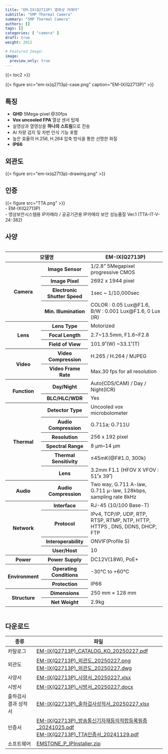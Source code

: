 ```yaml
---
title: "EM-IX(Q2713P) 열화상 카메라"
subtitle: "5MP Thermal Camera"
summary: "5MP Thermal Camera"
authors: []
tags: []
categories: [ "camera" ]
draft: true
weight: 2012

# Featured Image:
image:
  preview_only: true
---
```


{{< toc2 >}}

<div class="container">
<div class="row justify-content-center align-items-center">
<div class="col-sm-6">

{{< figure src="em-ix(q2713p)-case.png" caption="EM-IX(Q2713P)" >}}

</div>
</div>
</div>

<div class="container">
<div class="row justify-content-center">
<div class="col-sm-6 pl-0">

## 특징

- **QHD** 5Mega-pixel @30fps
- **Vox uncooled FPA** 열상 센서 탑재
- 실영상과 열영상을 **하나의 스트림**으로 전송
- AI 차량 검지 및 차번 인식 기능 포함
- 높은 효율의 H.256, H.264 압축 방식을 통한 선명한 화질
- **IP66**


</div>
<div class="col-sm-6 pl-0">

## 외관도

{{< figure src="em-ix(q2713p)-drawing.png" >}}

</div>
</div>
</div>


## 인증
<div class="container">
<div class="row align-items-top">
<div class="col-sm-1">
{{< figure src="TTA.png" >}} 
</div>
<div class="col-sm-11">
- EM-IX(Q2713P)<br>
- 영상보안시스템용 IP카메라 / 공공기관용 IP카메라 보안 성능품질 Ver.1 (TTA-IT-V-24-382)
</div>
</div>
</div>


## 사양

<div style="overflow-x: auto">
<table class="spec">
<thead>
<tr>
<th colspan="2">모델명</th>
<th>EM-IX(Q2713P)</th>
</tr>
</thead>
<tbody>
<tr>
<th rowspan="4">Camera</th>
<th>Image Sensor</th>
<td>1/2.8” 5Megapixel progressive CMOS</td>
</tr>
<tr>
<th>Image Pixel</th>
<td>2692 x 1944 pixel</td>
</tr>
<tr>
<th>Electronic Shutter Speed</th>
<td>1sec ~ 1/10,000sec</td>
</tr>
<tr>
<th>Min. Illumination</th>
<td>COLOR : 0.05 Lux@F1.6, B/W : 0.001 Lux@F1.6, 0 Lux (IR)</td>
</tr>
<tr>
<th rowspan="3">Lens</th>
<th>Lens Type</th>
<td>Motorized</td>
</tr>
<tr>
<th>Focal Length</th>
<td>2.7~13.5mm, F1.6~F2.8</td>
</tr>
<tr>
<th>Field of View</th>
<td>101.9˚(W) ~33.1˚(T)</td>
</tr>
<tr>
<th rowspan="2">Video</th>
<th>Video Compression</th>
<td>H.265 / H.264 / MJPEG</td>
</tr>
<tr>
<th>Video Frame Rate</th>
<td>Max.30 fps for all resolution</td>
</tr>
<tr>
<th rowspan="2">Function</th>
<th>Day/Night</th>
<td>Auto(CDS/CAM) / Day / Night(ICR)</td>
</tr>
<tr>
<th>BLC/HLC/WDR</th>
<td>Yes</td>
</tr>
<tr>
<th rowspan="6">Thermal</th>
<th>Detector Type</th>
<td>Uncooled vox microbolometer</td>
</tr>
<tr>
<th>Audio Compression</th>
<td>G.711a; G.711U</td>
</tr>
<tr>
<th>Resolution</th>
<td>256 x 192 pixel</td>
</tr>
<tr>
<th>Spectral Range</th>
<td>8 μm–14 μm</td>
</tr>
<tr>
<th>Thermal Sensitivity</th>
<td>≤45mK(@F#1.0, 300k)</td>
</tr>
<tr>
<th>Lens</th>
<td>3.2mm F1.1 (HFOV X VFOV : 51˚x 39˚)</td>
</tr>
<tr>
<th>Audio</th>
<th>Audio Compression</th>
<td>Two way, G.711 A-law, G.711 μ-law, 128kbps, sampling rate 8kHz</td>
</tr>
<th rowspan="4">Network</th>
<th>Interface</th>
<td>RJ-45 (10/100 Base-T)</td>
</tr>
<tr>
<th>Protocol</th>
<td>IPv4, TCP/IP, UDP, RTP, RTSP, RTMP, NTP, HTTP, HTTPS , DNS, DDNS, DHCP, FTP</td>
</tr>
<tr>
<th>Interoperability</th>
<td>ONVIF(Profile S)</td>
</tr>
<tr>
<th>User/Host</th>
<td>10</td>
</tr>
<th rowspan>Power</th>
<th>Power Supply</th>
<td>DC12V(18W), PoE+</td>
</tr>
<th rowspan="2">Environment</th>
<th>Operating Conditions</th>
<td>-30°C to +60°C</td>
</tr>
<tr>
<th>Protection</th>
<td>IP66</td>
</tr>
<th rowspan="2">Structure</th>
<th>Dimensions</th>
<td>250 mm × 128 mm</td>
</tr>
<tr>
<th>Net Weight</th>
<td>2.9kg</td>
</tr>
</tbody>
</table>
</div>

## 다운로드

종류 | 파일
---- | ----
카탈로그 | [EM-IX(Q2713P)_CATALOG_KO_20250227.pdf](https://www.emstone.com/data/sales/ko/EM-IX(Q2713P)_CATALOG_KO_20250227.pdf)
외관도 | [EM-IX(Q2713P)_외관도_20250227.png](https://www.emstone.com/data/sales/ko/EM-IX(Q2713P)_외관도_20250227.png)<br>[EM-IX(Q2713P)_외관도_20250227.dwg](https://www.emstone.com/data/sales/ko/EM-IX(Q2713P)_외관도_20250227.dwg)
사양서 | [EM-IX(Q2713P)_사양서_20250227.xlsx](https://www.emstone.com/data/sales/ko/EM-IX(Q2713P)_사양서_20250227.xlsx)
시방서 | [EM-IX(Q2713P)_시방서_20250227.docx](https://www.emstone.com/data/sales/ko/EM-IX(Q2713P)_시방서_20250227.docx)
출하검사 결과 성적서 | [EM-IX(Q2713P)_출하검사성적서_20250227.xlsx](https://www.emstone.com/data/sales/ko/EM-IX(Q2713P)_출하검사성적서_20250227.xlsx)
인증서 | [EM-IX(Q2713P)_방송통신기자재등의적합등록필증_20241025.pdf](https://www.emstone.com/data/sales/ko/EM-IX(Q2713P)_방송통신기자재등의적합등록필증_20241025.pdf)<br>[EM-IX(Q2713P)_TTA인증서_20241129.pdf](https://www.emstone.com/data/sales/ko/EM-IX(Q2713P)_TTA인증서_20241129.pdf)
소프트웨어 | [EMSTONE_P_IPInstaller.zip](https://www.emstone.com/data/sales/ko/EMSTONE_P_IPInstaller.zip)
